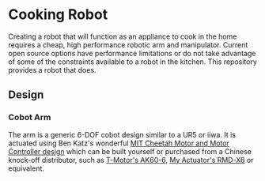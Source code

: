 # Cooking Robot
Creating a robot that will function as an appliance to cook in the home
requires a cheap, high performance robotic arm and manipulator. Current open
source options have performance limitations or do not take advantage of some
of the constraints available to a robot in the kitchen. This repository provides
a robot that does.

## Design
### Cobot Arm
The arm is a generic 6-DOF cobot design similar to a UR5 or iiwa. It is actuated
using Ben Katz's wonderful [MIT Cheetah Motor and Motor Controller design](https://dspace.mit.edu/handle/1721.1/118671)
which can be built yourself or purchased from a Chinese knock-off distributor, such as
[T-Motor's AK60-6](https://store.tmotor.com/goods.php?id=1138), [My Actuator's
RMD-X6](https://www.robotshop.com/en/my-actuator-rmd-x6-brushless-dc-gear-motor-bldcrs485reduction-ratio-16.html) or equivalent. 
